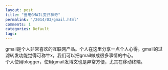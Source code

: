 ```yaml
---
layout: post
title: "善用GMAIL变归神奇"
permalink: '/2014/03/gmail.html'
comments: 1
categories: Default
tags: 
---
```

gmail是个人非常喜欢的互联网产品。个人在这里分享一点个人心得。gmail的过滤转发功能觉得可称牛x，我们可以把gmail做成很多事情的中心。  
 个人使用blogger，使用gmail发博文也是异常方便，尤其在移动终端。